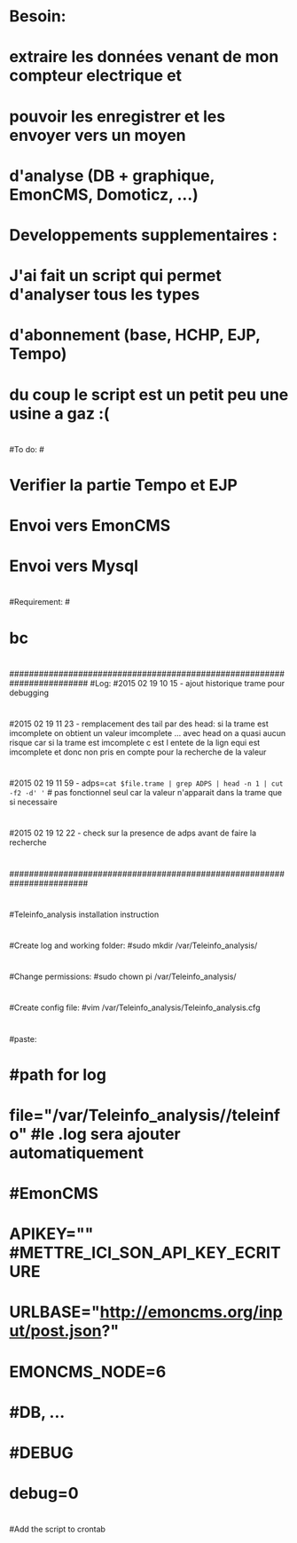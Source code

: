 # Besoin:                                                              #
#         extraire les données venant de mon compteur electrique et    #
#         pouvoir les enregistrer et les envoyer vers un moyen         #
#         d'analyse (DB + graphique, EmonCMS, Domoticz, ...)           #
#                                                                      #
# Developpements supplementaires :                                     #
#         J'ai fait un script qui permet d'analyser tous les types     #
#         d'abonnement (base, HCHP, EJP, Tempo)                        #
#         du coup le script est un petit peu une usine a gaz :(        #
#                                                                      #
#                                                                      #
#To do:                                                                #
#         Verifier la partie Tempo et EJP                              #
#         Envoi vers EmonCMS                                           #
#         Envoi vers Mysql                                             #
#                                                                      #
#                                                                      #
#                                                                      #
#                                                                      #
#Requirement:                                                          #
#            bc                                                        #
#                                                                      #
#                                                                      #
########################################################################
#Log:
#2015 02 19 10 15 - ajout historique trame pour debugging
#
#2015 02 19 11 23 - remplacement des tail par des head: si la trame est imcomplete on obtient un valeur imcomplete ... avec head on a quasi aucun risque car si la trame est imcomplete c est l entete de la lign equi est imcomplete et donc non pris en compte pour la recherche de la valeur
#
#2015 02 19 11 59 - adps=`cat $file.trame | grep ADPS | head -n 1 | cut -f2 -d' '` # pas fonctionnel seul car la valeur n'apparait dans la trame que si necessaire
#
#2015 02 19 12 22 - check sur la presence de adps avant de faire la recherche
#
#
#
########################################################################
#
#
#Teleinfo_analysis installation instruction
#
#Create log and working folder:
#sudo mkdir /var/Teleinfo_analysis/
#
#Change permissions:
#sudo chown pi /var/Teleinfo_analysis/
#
#Create config file:
#vim /var/Teleinfo_analysis/Teleinfo_analysis.cfg
#
#paste:
#	#path for log
#	file="/var/Teleinfo_analysis//teleinfo" #le .log sera ajouter automatiquement
#	#EmonCMS
#	APIKEY="" #METTRE_ICI_SON_API_KEY_ECRITURE
#	URLBASE="http://emoncms.org/input/post.json?"
#	EMONCMS_NODE=6
#	#DB, ...
#
#	#DEBUG
#	debug=0
#
#Add the script to crontab
#
#
